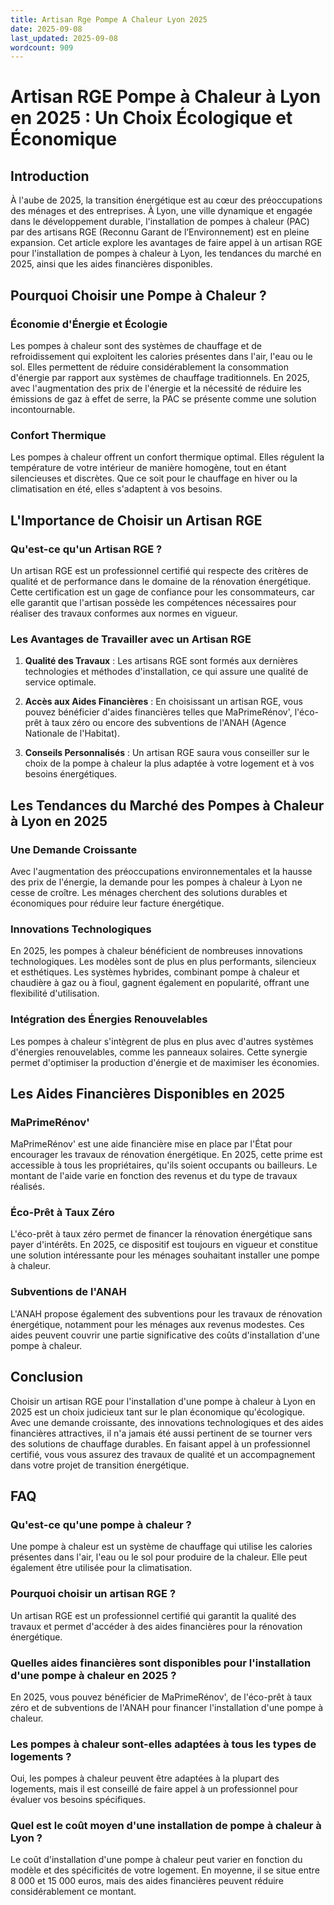 ```yaml
---
title: Artisan Rge Pompe A Chaleur Lyon 2025
date: 2025-09-08
last_updated: 2025-09-08
wordcount: 909
---
```


# Artisan RGE Pompe à Chaleur à Lyon en 2025 : Un Choix Écologique et Économique

## Introduction

À l'aube de 2025, la transition énergétique est au cœur des préoccupations des ménages et des entreprises. À Lyon, une ville dynamique et engagée dans le développement durable, l'installation de pompes à chaleur (PAC) par des artisans RGE (Reconnu Garant de l’Environnement) est en pleine expansion. Cet article explore les avantages de faire appel à un artisan RGE pour l'installation de pompes à chaleur à Lyon, les tendances du marché en 2025, ainsi que les aides financières disponibles.

## Pourquoi Choisir une Pompe à Chaleur ?

### Économie d'Énergie et Écologie

Les pompes à chaleur sont des systèmes de chauffage et de refroidissement qui exploitent les calories présentes dans l'air, l'eau ou le sol. Elles permettent de réduire considérablement la consommation d'énergie par rapport aux systèmes de chauffage traditionnels. En 2025, avec l'augmentation des prix de l'énergie et la nécessité de réduire les émissions de gaz à effet de serre, la PAC se présente comme une solution incontournable.

### Confort Thermique

Les pompes à chaleur offrent un confort thermique optimal. Elles régulent la température de votre intérieur de manière homogène, tout en étant silencieuses et discrètes. Que ce soit pour le chauffage en hiver ou la climatisation en été, elles s'adaptent à vos besoins.

## L'Importance de Choisir un Artisan RGE

### Qu'est-ce qu'un Artisan RGE ?

Un artisan RGE est un professionnel certifié qui respecte des critères de qualité et de performance dans le domaine de la rénovation énergétique. Cette certification est un gage de confiance pour les consommateurs, car elle garantit que l'artisan possède les compétences nécessaires pour réaliser des travaux conformes aux normes en vigueur.

### Les Avantages de Travailler avec un Artisan RGE

1. **Qualité des Travaux** : Les artisans RGE sont formés aux dernières technologies et méthodes d'installation, ce qui assure une qualité de service optimale.
   
2. **Accès aux Aides Financières** : En choisissant un artisan RGE, vous pouvez bénéficier d'aides financières telles que MaPrimeRénov', l'éco-prêt à taux zéro ou encore des subventions de l'ANAH (Agence Nationale de l'Habitat).

3. **Conseils Personnalisés** : Un artisan RGE saura vous conseiller sur le choix de la pompe à chaleur la plus adaptée à votre logement et à vos besoins énergétiques.

## Les Tendances du Marché des Pompes à Chaleur à Lyon en 2025

### Une Demande Croissante

Avec l'augmentation des préoccupations environnementales et la hausse des prix de l'énergie, la demande pour les pompes à chaleur à Lyon ne cesse de croître. Les ménages cherchent des solutions durables et économiques pour réduire leur facture énergétique.

### Innovations Technologiques

En 2025, les pompes à chaleur bénéficient de nombreuses innovations technologiques. Les modèles sont de plus en plus performants, silencieux et esthétiques. Les systèmes hybrides, combinant pompe à chaleur et chaudière à gaz ou à fioul, gagnent également en popularité, offrant une flexibilité d'utilisation.

### Intégration des Énergies Renouvelables

Les pompes à chaleur s'intègrent de plus en plus avec d'autres systèmes d'énergies renouvelables, comme les panneaux solaires. Cette synergie permet d'optimiser la production d'énergie et de maximiser les économies.

## Les Aides Financières Disponibles en 2025

### MaPrimeRénov'

MaPrimeRénov' est une aide financière mise en place par l'État pour encourager les travaux de rénovation énergétique. En 2025, cette prime est accessible à tous les propriétaires, qu'ils soient occupants ou bailleurs. Le montant de l'aide varie en fonction des revenus et du type de travaux réalisés.

### Éco-Prêt à Taux Zéro

L'éco-prêt à taux zéro permet de financer la rénovation énergétique sans payer d'intérêts. En 2025, ce dispositif est toujours en vigueur et constitue une solution intéressante pour les ménages souhaitant installer une pompe à chaleur.

### Subventions de l'ANAH

L'ANAH propose également des subventions pour les travaux de rénovation énergétique, notamment pour les ménages aux revenus modestes. Ces aides peuvent couvrir une partie significative des coûts d'installation d'une pompe à chaleur.

## Conclusion

Choisir un artisan RGE pour l'installation d'une pompe à chaleur à Lyon en 2025 est un choix judicieux tant sur le plan économique qu'écologique. Avec une demande croissante, des innovations technologiques et des aides financières attractives, il n'a jamais été aussi pertinent de se tourner vers des solutions de chauffage durables. En faisant appel à un professionnel certifié, vous vous assurez des travaux de qualité et un accompagnement dans votre projet de transition énergétique.

## FAQ

### Qu'est-ce qu'une pompe à chaleur ?

Une pompe à chaleur est un système de chauffage qui utilise les calories présentes dans l'air, l'eau ou le sol pour produire de la chaleur. Elle peut également être utilisée pour la climatisation.

### Pourquoi choisir un artisan RGE ?

Un artisan RGE est un professionnel certifié qui garantit la qualité des travaux et permet d'accéder à des aides financières pour la rénovation énergétique.

### Quelles aides financières sont disponibles pour l'installation d'une pompe à chaleur en 2025 ?

En 2025, vous pouvez bénéficier de MaPrimeRénov', de l'éco-prêt à taux zéro et de subventions de l'ANAH pour financer l'installation d'une pompe à chaleur.

### Les pompes à chaleur sont-elles adaptées à tous les types de logements ?

Oui, les pompes à chaleur peuvent être adaptées à la plupart des logements, mais il est conseillé de faire appel à un professionnel pour évaluer vos besoins spécifiques.

### Quel est le coût moyen d'une installation de pompe à chaleur à Lyon ?

Le coût d'installation d'une pompe à chaleur peut varier en fonction du modèle et des spécificités de votre logement. En moyenne, il se situe entre 8 000 et 15 000 euros, mais des aides financières peuvent réduire considérablement ce montant.